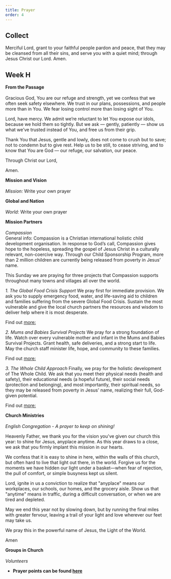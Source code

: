 ```yaml
---
title: Prayer
order: 4
---
```


## Collect
Merciful Lord, grant to your faithful people pardon and peace, that they may be cleansed from all their sins, and serve you with a quiet mind; through Jesus Christ our Lord. Amen.

## Week H


**From the Passage**
<br><br> Gracious God,
 You are our refuge and strength,
 yet we confess that we often seek safety elsewhere.
 We trust in our plans, possessions, and people
 more than in You.
 We fear losing control more than losing sight of You.

Lord, have mercy.
 We admit we’re reluctant to let You expose our idols,
 because we hold them so tightly.
 But we ask — gently, patiently —
 show us what we’ve trusted instead of You,
 and free us from their grip.

Thank You that Jesus, gentle and lowly,
 does not come to crush but to save;
 not to condemn but to give rest.
 Help us to be still,
 to cease striving,
 and to know that You are God —
 our refuge, our salvation, our peace.

Through Christ our Lord,

Amen.  

**Mission and Vision** 
<br><br> *Mission:* Write your own prayer

**Global and Nation** 
<br><br> *World:* Write your own prayer


**Mission Partners**
<br><br>*Compassion*   
General info: Compassion is a Christian international holistic child development organisation. In response to God’s call, Compassion gives hope to the hopeless, spreading the gospel of Jesus Christ in a culturally relevant, non-coercive way. Through our Child Sponsorship Program, more than 2 million children are currently being released from poverty in Jesus’ name.

This Sunday we are praying for three projects that Compassion supports throughout many towns and villages all over the world. 

*1. The Global Food Crisis Support*
We pray first for immediate provision. We ask you to supply emergency food, water, and life-saving aid to children and families suffering from the severe Global Food Crisis. Sustain the most vulnerable and give the local church partners the resources and wisdom to deliver help where it is most desperate.

Find out [more:](https://www.compassion.com.au/global-food-crisis?srsltid=AfmBOoozrXCBtm1NzrmEBroUzUHXSw3__DnCoj75Hw1BRQt46Y65ODzZ)

*2. Mums and Babies Survival Projects*
We pray for a strong foundation of life. Watch over every vulnerable mother and infant in the Mums and Babies Survival Projects. Grant health, safe deliveries, and a strong start to life. May the church staff minister life, hope, and community to these families.

Find out [more:](https://www.compassion.com.au/fund-a-project/mums-and-babies?srsltid=AfmBOorBPAZtcMgacIcp-46O8dVsXmeCPytYWcZWsJ1Z-dDxC_qq7Y-A)

*3. The Whole Child Approach*
Finally, we pray for the holistic development of The Whole Child. We ask that you meet their physical needs (health and safety), their educational needs (a hopeful future), their social needs (protection and belonging), and most importantly, their spiritual needs, so they may be released from poverty in Jesus' name, realizing their full, God-given potential.

Find out [more:](https://www.compassion.com/child-development-model.htm)

**Church Ministries**
<br><br> *English Congregation - A prayer to keep on shining!*  

Heavenly Father, we thank you for the vision you've given our church this year: to shine for Jesus, anyplace anytime. As this year draws to a close, we ask that you firmly implant this mission in our hearts.

We confess that it is easy to shine in here, within the walls of this church, but often hard to live that light out there, in the world. Forgive us for the moments we have hidden our light under a basket—when fear of rejection, the pull of comfort, or simple busyness kept us silent.

Lord, ignite in us a conviction to realize that "anyplace" means our workplaces, our schools, our homes, and the grocery aisle. Show us that "anytime" means in traffic, during a difficult conversation, or when we are tired and depleted.

May we end this year not by slowing down, but by running the final miles with greater fervour, leaving a trail of your light and love wherever our feet may take us.

We pray this in the powerful name of Jesus, the Light of the World.

Amen


**Groups in Church**
<br><br> *Volunteers*



- **Prayer points can be found [here](https://stgeorgeshurstville.org.au/prayer)**
